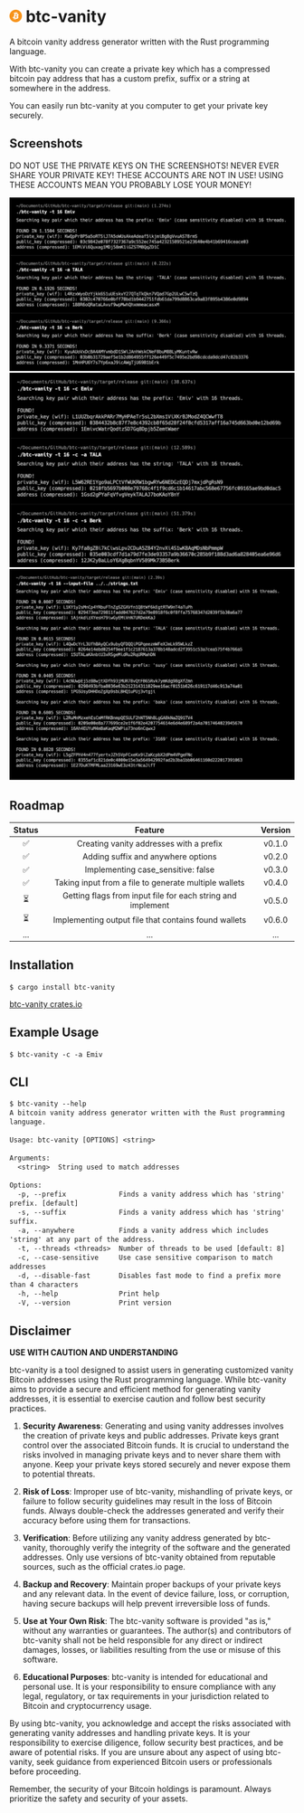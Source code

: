 
# <img src='Bitcoin.svg.png' width='22'> btc-vanity

A bitcoin vanity address generator written with the Rust programming language.

With btc-vanity you can create a private key which has a compressed bitcoin pay address that has a custom prefix, suffix or a string at somewhere in the address.

You can easily run btc-vanity at you computer to get your private key securely.

## Screenshots

DO NOT USE THE PRIVATE KEYS ON THE SCREENSHOTS! NEVER EVER SHARE YOUR PRIVATE KEY! THESE ACCOUNTS ARE NOT IN USE! USING THESE ACCOUNTS MEAN YOU PROBABLY LOSE YOUR MONEY!

![My Image](case-sensitive-false-examples.png)
![My Image](case-sensitive-true-examples.png)
![My Image](input-file-examples.png)

## Roadmap

| Status |                           Feature                           | Version |
|:------:|:-----------------------------------------------------------:|:-------:|
|   ✅    |           Creating vanity addresses with a prefix           | v0.1.0  |
|   ✅    |             Adding suffix and anywhere options              | v0.2.0  |
|   ✅    |             Implementing case_sensitive: false              | v0.3.0  |
|   ✅    |    Taking input from a file to generate multiple wallets    | v0.4.0  |
|   ⏳    | Getting flags from input file for each string and implement | v0.5.0  |
|   ⏳    |    Implementing output file that contains found wallets     | v0.6.0  |
|  ...   |                             ...                             |   ...   |

## Installation

```
$ cargo install btc-vanity
```
[btc-vanity crates.io](https://crates.io/crates/btc-vanity)


## Example Usage

```
$ btc-vanity -c -a Emiv
```

## CLI

```
$ btc-vanity --help
A bitcoin vanity address generator written with the Rust programming language.

Usage: btc-vanity [OPTIONS] <string>

Arguments:
  <string>  String used to match addresses

Options:
  -p, --prefix             Finds a vanity address which has 'string' prefix. [default]
  -s, --suffix             Finds a vanity address which has 'string' suffix.
  -a, --anywhere           Finds a vanity address which includes 'string' at any part of the address.
  -t, --threads <threads>  Number of threads to be used [default: 8]
  -c, --case-sensitive     Use case sensitive comparison to match addresses
  -d, --disable-fast       Disables fast mode to find a prefix more than 4 characters
  -h, --help               Print help
  -V, --version            Print version
```

## Disclaimer

**USE WITH CAUTION AND UNDERSTANDING**

btc-vanity is a tool designed to assist users in generating customized vanity Bitcoin addresses using the Rust programming language. While btc-vanity aims to provide a secure and efficient method for generating vanity addresses, it is essential to exercise caution and follow best security practices.

1. **Security Awareness**: Generating and using vanity addresses involves the creation of private keys and public addresses. Private keys grant control over the associated Bitcoin funds. It is crucial to understand the risks involved in managing private keys and to never share them with anyone. Keep your private keys stored securely and never expose them to potential threats.

2. **Risk of Loss**: Improper use of btc-vanity, mishandling of private keys, or failure to follow security guidelines may result in the loss of Bitcoin funds. Always double-check the addresses generated and verify their accuracy before using them for transactions.

3. **Verification**: Before utilizing any vanity address generated by btc-vanity, thoroughly verify the integrity of the software and the generated addresses. Only use versions of btc-vanity obtained from reputable sources, such as the official crates.io page.

4. **Backup and Recovery**: Maintain proper backups of your private keys and any relevant data. In the event of device failure, loss, or corruption, having secure backups will help prevent irreversible loss of funds.

5. **Use at Your Own Risk**: The btc-vanity software is provided "as is," without any warranties or guarantees. The author(s) and contributors of btc-vanity shall not be held responsible for any direct or indirect damages, losses, or liabilities resulting from the use or misuse of this software.

6. **Educational Purposes**: btc-vanity is intended for educational and personal use. It is your responsibility to ensure compliance with any legal, regulatory, or tax requirements in your jurisdiction related to Bitcoin and cryptocurrency usage.

By using btc-vanity, you acknowledge and accept the risks associated with generating vanity addresses and handling private keys. It is your responsibility to exercise diligence, follow security best practices, and be aware of potential risks. If you are unsure about any aspect of using btc-vanity, seek guidance from experienced Bitcoin users or professionals before proceeding.

Remember, the security of your Bitcoin holdings is paramount. Always prioritize the safety and security of your assets.
